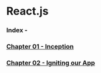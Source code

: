 # React.js

### Index -

### [Chapter 01 - Inception](./Chapter%2001%20-%20Inception/)

### [Chapter 02 - Igniting our App](./Chapter%2002%20-%20Igniting%20our%20App/)